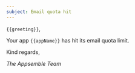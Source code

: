 ```yaml
---
subject: Email quota hit
---
```


`{{greeting}}`,

Your app `{{appName}}` has hit its email quota limit.

Kind regards,

_The Appsemble Team_

